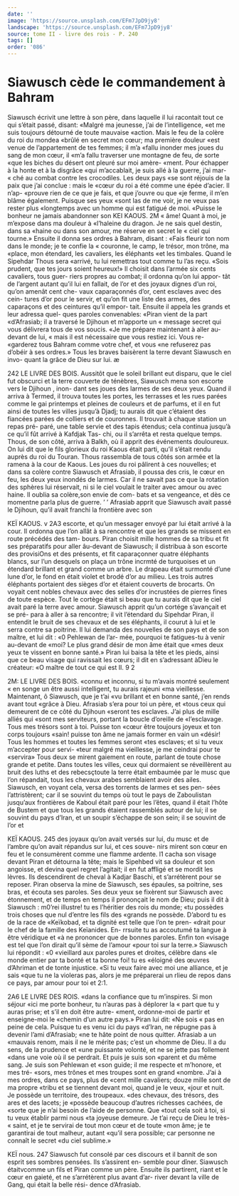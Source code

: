 ```yaml
---
date: ''
image: 'https://source.unsplash.com/EFm7JpD9jy8'
landscape: 'https://source.unsplash.com/EFm7JpD9jy8'
source: tome II - livre des rois - P. 240
tags: []
order: '086'
---
```


# Siawusch cède le commandement à Bahram

Siawusch écrivit une lettre à son père, dans laquelle il lui racontait tout ce qui s’était passé, disant: «Malgré ma jeunesse, j’ai de l’intelligence,
«et me suis toujours détourné de toute mauvaise «action. Mais le feu de la colère du roi du mondea «brûlé en secret mon cœur; ma première douleur
«est venue de l’appartement de tes femmes; il m’a «fallu inonder mes joues du sang de mon cœur, il «m’a fallu traverser une montagne de feu, de sorte «que les biches du désert ont pleuré sur moi amère- «ment. Pour échapper à la honte et à la disgrâce
«qui m’accablait, je suis allé à la guerre, j’ai mar-
« ché au combat contre les crocodiles. Les deux pays «se sont réjouis de la paix que j’ai conclue : mais le «cœur du roi a été comme une épée d’acier. Il n’ap-
«prouve rien de ce que je fais, et que j’ouvre ou que «je ferme, il m’en blâme également. Puisque ses yeux
«sont las de me voir, je ne veux pas rester plus «longtemps avec un homme qui est fatigué de moi. «Puisse le bonheur ne jamais abandonner son
KEI KAOUS. 2M « âme! Quant à moi, je m’expose dans ma douleur à
«l’haleine du dragon. Je ne sais quel destin, dans sa «haine ou dans son amour, me réserve en secret le « ciel qui tourne.»
Ensuite il donna ses ordres à Bahram, disant : «Fais fleurir ton nom dans le monde; je te confie la « couronne, le camp, le trésor, mon trône, ma «place, mon étendard, les cavaliers, les éléphants
«et les timbales. Quand le Sipehdar Thous sera «arrivé, tu lui remettras tout comme tu l’as reçu.
«Sois prudent, que tes jours soient heureux!» Il choisit dans l’armée six cents cavaliers, tous guer- riers propres au combat; il ordonna qu’on lui appor- tât de l’argent autant qu’il lui en fallait, de l’or et
des joyaux dignes d’un roi, qu’on amenât cent che-
vaux caparaçonnés d’or, cent esclaves avec des cein-
tures d’or pour le servir, et qu’on fit une liste des armes, des caparaçons et des ceintures qu’il empor-
tait. Ensuite il appela les grands et leur adressa quel- ques paroles convenables: «Piran vient de la part «d’Afrasiab; il a traversé le Djihoun et m’apporte un
« message secret qui vous délivrera tous de vos soucis. «Je me prépare maintenant à aller au-devant de lui,
« mais il est nécessaire que vous restiez ici. Vous re- «garderez tous Bahram comme votre chef, et vous «ne refuserez pas d’obéir à ses ordres.» Tous les
braves baisèrent la terre devant Siawusch en invo- quant la grâce de Dieu sur lui.
æ

242 LE LIVRE DES BOIS.
Aussitôt que le soleil brillant eut disparu, que le
ciel fut obscurci et la terre couverte de ténèbres, Siawusch mena son escorte vers le Djihoun , inon- dant ses joues des larmes de ses deux yeux. Quand il arriva à Termed, il trouva toutes les portes, les terrasses et les rues parées comme le gai printemps
et pleines de couleurs et de parfums, et il en fut ainsi de toutes les villes jusqu’à Djadj; tu aurais dit
que c’étaient des fiancées parées de colliers et de couronnes. Il trouvait à chaque station un repas pré- paré, une table servie et des tapis étendus; cela continua jusqu’à ce qu’il fût arrivé à Kafdjak Tas-
chi, ou il s’arrêta et resta quelque temps.
Thous, de son côté, arriva à Balkh, où il apprit
des événements douloureux. On lui dit que le fils glorieux du roi Kaous était parti, qu’il s’était rendu
auprès du roi du Touran. Thous rassembla de tous côtés son armée et la ramena à la cour de Kaous.
Les joues du roi pâlirent à ces nouvelles; et dans sa colère contre Siawusch et Afrasiab, il poussa des cris, le cœur en feu, les deux yeux inondés de larmes. Car il ne savait pas ce que la rotation des sphères lui réservait, ni si le ciel voulait le traiter avec amour ou avec haine. Il oublia sa colère,son envie de com- bats et sa vengeance, et dès ce momentne parla plus
de guerre. ’ ’
Afrasiab apprit que Siawusch avait passé le
Djihoun, qu’il avait franchi la frontière avec son

KEÏ KAOUS. v 2A3 escorte, et qu’un messager envoyé par lui était arrivé
à la cour. Il ordonna que l’on allât à sa rencontre et
que les grands se missent en route précédés des tam-
bours. Piran choisit mille hommes de sa tribu et fit
ses préparatifs pour aller âu-devant de Siawusch; il
distribua à son escorte des provisiOns et des présents,
et fit caparaçonner quatre éléphants blancs, sur l’un
desquels on plaça un trône incrmté de turquoises et
un étendard brillant et grand comme un arbre. Le drapeau était surmonté d’une lune d’or, le fond en
était violet et brodé d’or au milieu. Les trois autres éléphants portaient des sièges d’or et étaient couverts
de brocarts. On voyait cent nobles chevaux avec des selles d’or incrustées de pierres fines de toute espèce.
Tout le cortège était si beau que tu aurais dit que le ciel avait paré la terre avec amour.
Siawusch apprit qu’un cortége s’avançait et se pré-
para à aller à sa rencontre; il vit l’étendard du Sipehdar Piran, il entendit le bruit de ses chevaux et de ses éléphants, il courut à lui et le serra contre
sa poitrine. Il lui demanda des nouvelles de son pays et de son maître, et lui dit : «0 Pehlewan de l’ar-
mée, pourquoi te fatigues-tu à venir au-devant de «moi? Le plus grand désir de mon âme était que
«mes deux yeux te vissent en bonne santé.» Piran
lui baisa la tête et les pieds, ainsi que ce beau visage qui ravissait les cœurs; il dit en s’adressant àDieu le créateur: «O maître de tout ce qui est
Il. 9 2

2M: LE LIVRE DES BOIS. «connu et inconnu, si tu m’avais montré seulement
« en songe un être aussi intelligent, tu aurais rajeuni «ma vieillesse. Maintenant, ô Siawusch, que je t’ai «vu brillant et en bonne santé, j’en rends avant tout «grâce à Dieu. Afrasiab s’era pour toi un père, et
«tous ceux qui demeurent de ce côté du Djihoun «seront tes esclaves. J’ai plus de mille alliés qui «sont mes serviteurs, portant la boucle d’oreille de «l’esclavage. Tous mes trésors sont à toi. Puisse ton «cœur être toujours joyeux et ton corps toujours «sain! puisse ton âme ne jamais former en vain un «désir! Tous les hommes et toutes les femmes seront «tes esclaves; et si tu veux m’accepter pour servi- «teur malgré ma vieillesse, je me ceindrai pour te «servira»
Tous deux se mirent gaiement en route, parlant de toute chose grande et petite. Dans toutes les villes, ceux qui dormaient se réveillèrent au bruit
des luths et des rebecsçtoute la terre était embaumée
par le musc que l’on répandait, tous les chevaux
arabes semblaient avoir des ailes. Siawusch, en voyant cela, versa des torrents de larmes et ses pen- sées l’attristèrent; car il se souvint du temps où tout
le pays de Zaboulistan jusqu’aux frontières de Kaboul
était paré pour les l’êtes, quand il était l’hôte de
Bustem et que tous les grands étaient rassemblés autour de lui; il se souvint du pays d’lran, et un soupir s’échappe de son sein; il se souvint de l’or et

KEÏ KAOUS. 245 des joyaux qu’on avait versés sur lui, du musc et de
l’ambre qu’on avait répandus sur lui, et ces souve-
nirs mirent son cœur en feu et le consumèrent comme une flamme ardente. l1 cacha son visage devant Piran et détourna la tête; mais le Sipehbed vit sa douleur
et son angoisse, et devina quel regret l’agitait; il en
fut affligé et se mordit les lèvres.
Ils descendirent de cheval à Kadjar Baschi, et s’arrétèrent pour se reposer. Piran observa la mine
de Siawusch, ses épaules, sa poitrine, ses bras, et écouta ses paroles. Ses deux yeux se fixèrent sur Siawusch avec étonnement, et de temps en temps il prononçait le nom de Dieu; puis il dit à Siawusch : m0’rei illustre! tu es l’héritier des rois du monde;
«tu possèdes trois choses que nul d’entre les fils des «grands ne possède. D’abord tu es de la race de «Keïkobad, et ta dignité est telle que l’on te pren- «drait pour le chef de la famille des Keïanides. En- rrsuite tu as accoutumé ta langue à être véridique et
«à ne prononcer que de bonnes paroles. Enfin ton «visage est tel que l’on dirait qu’il sème de l’amour
«pour toi sur la terre.» Siawusch lui répondit : «0 «vieillard aux paroles pures et droites, célèbre dans «le monde entier par ta bonté et ta bonne foi! tu es «éloigné des œuvres d’Ahriman et de tonte injustice.
«Si tu veux faire avec moi une alliance, et je sais «que tu ne la violeras pas, alors je me préparerai un rlieu de repos dans ce pays, par amour pour toi et
2:1.

2A6 LE LIVRE DES ROIS.
«dans la confiance que tu m’inspires. Si mon séjour
«ici me porte bonheur, tu n’auras pas à déplorer la
« part que tu y auras prise; et s’il en doit être autre-
«ment, ordonne-moi de partir et enseigne-moi le
«chemin d’un autre pays.» Piran lui dit: «Ne sois
« pas en peine de cela. Puisque tu es venu ici du pays «d’lran, ne répugne pas à devenir l’ami d’Afrasiab;
«ne te hâte point de nous quitter. Afrasiab a un «mauvais renom, mais il ne le mérite pas; c’est un «homme de Dieu. Il a du sens, de la prudence et «une puissante volonté, et ne se jette pas follement «dans une voie où il se perdrait. Et puis je suis son «parent et du même sang. Je suis son Pehlewan et «son guide; il me respecte et m’honore, et mes tré-
«sors, mes trônes et mes troupes sont en grand «nombre. J’ai à mes ordres, dans ce pays, plus de «cent mille cavaliers; douze mille sont de ma propre «tribu et se tiennent devant moi, quand je le veux, «jour et nuit. Je possède un territoire, des troupeaux. «des chevaux, des trésors, des ares et des lacets; je «possède beaucoup d’autres richesses cachées, de
«sorte que je n’ai besoin de l’aide de personne. Que
«tout cela soit à toi, si tu veux établir parmi nous «ta joyeuse demeure. Je t’ai reçu de Dieu le très-
« saint, et je te servirai de tout mon cœur et de toute «mon âme; je te garantirai de tout malheur, autant «qu’il sera possible; car personne ne connaît le secret
«du ciel sublime.»

KEÏ nous. 247 Siawusch fut consolé par ces discours et il bannit
de son esprit ses sombres pensées. Ils s’assirent en-
semble pour dîner. Siawusch étaitvcomme un fils et
Piran comme un père. Ensuite ils partirent, riant et le cœur en gaieté, et ne s’arrétèrent plus avant d’ar-
river devant la ville de Gang, qui était la belle rési- dence d’Afrasiab.
